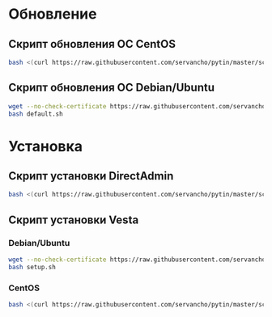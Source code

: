 # Обновление

## Скрипт обновления ОС CentOS

```bash
bash <(curl https://raw.githubusercontent.com/servancho/pytin/master/scripts/centos/default.sh)
```
## Скрипт обновления ОС Debian/Ubuntu

```bash
wget --no-check-certificate https://raw.githubusercontent.com/servancho/pytin/master/scripts/debian/default.sh
bash default.sh
```

# Установка

## Скрипт установки DirectAdmin

```bash
bash <(curl https://raw.githubusercontent.com/servancho/pytin/master/scripts/directadmin/setup.sh)
```

## Скрипт установки Vesta

### Debian/Ubuntu

```bash
wget --no-check-certificate https://raw.githubusercontent.com/servancho/pytin/master/scripts/vesta/setup.sh
bash setup.sh
```

### CentOS
```bash
bash <(curl https://raw.githubusercontent.com/servancho/pytin/master/scripts/vesta/setup.sh)
```
